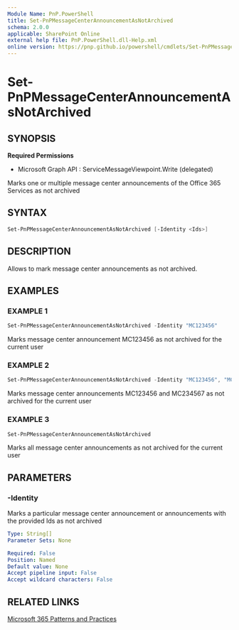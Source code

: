 ```yaml
---
Module Name: PnP.PowerShell
title: Set-PnPMessageCenterAnnouncementAsNotArchived
schema: 2.0.0
applicable: SharePoint Online
external help file: PnP.PowerShell.dll-Help.xml
online version: https://pnp.github.io/powershell/cmdlets/Set-PnPMessageCenterAnnouncementAsNotArchived.html
---
```

 
# Set-PnPMessageCenterAnnouncementAsNotArchived

## SYNOPSIS

**Required Permissions**

  * Microsoft Graph API : ServiceMessageViewpoint.Write (delegated)

Marks one or multiple message center announcements of the Office 365 Services as not archived

## SYNTAX

```powershell
Set-PnPMessageCenterAnnouncementAsNotArchived [-Identity <Ids>] 
```

## DESCRIPTION

Allows to mark message center announcements as not archived.

## EXAMPLES

### EXAMPLE 1
```powershell
Set-PnPMessageCenterAnnouncementAsNotArchived -Identity "MC123456"
```

Marks message center announcement MC123456 as not archived for the current user

### EXAMPLE 2
```powershell
Set-PnPMessageCenterAnnouncementAsNotArchived -Identity "MC123456", "MC234567"
```

Marks message center announcements MC123456 and MC234567 as not archived for the current user

### EXAMPLE 3
```powershell
Set-PnPMessageCenterAnnouncementAsNotArchived
```

Marks all message center announcements as not archived for the current user

## PARAMETERS

### -Identity
Marks a particular message center announcement or announcements with the provided Ids as not archived
```yaml
Type: String[]
Parameter Sets: None

Required: False
Position: Named
Default value: None
Accept pipeline input: False
Accept wildcard characters: False
```

## RELATED LINKS

[Microsoft 365 Patterns and Practices](https://aka.ms/m365pnp)